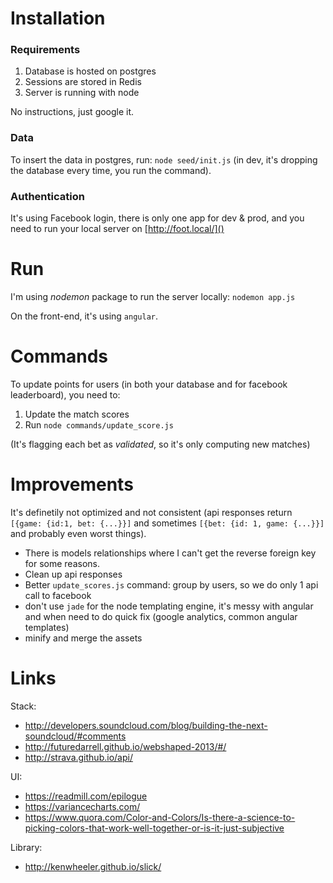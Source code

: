 # Installation

### Requirements
1. Database is hosted on postgres
2. Sessions are stored in Redis
3. Server is running with node

No instructions, just google it.


### Data
To insert the data in postgres, run:
```node seed/init.js``` (in dev, it's dropping the database every time, you run the command).

### Authentication
It's using Facebook login, there is only one app for dev & prod, and you need to run your local server on [http://foot.local/]()


# Run

I'm using *nodemon* package to run the server locally: ```nodemon app.js```

On the front-end, it's using ```angular```.


# Commands

To update points for users (in both your database and for facebook leaderboard), you need to:

1. Update the match scores
2. Run ```node commands/update_score.js```

(It's flagging each bet as *validated*, so it's only computing new matches)


# Improvements

It's definetily not optimized and not consistent (api responses return ```[{game: {id:1, bet: {...}}]``` and sometimes ```[{bet: {id: 1, game: {...}}]``` and probably even worst things).

* There is models relationships where I can't get the reverse foreign key for some reasons.
* Clean up api responses
* Better ```update_scores.js``` command: group by users, so we do only 1 api call to facebook
* don't use ```jade``` for the node templating engine, it's messy with angular and when need to do quick fix (google analytics, common angular templates)
* minify and merge the assets


# Links

Stack:

- http://developers.soundcloud.com/blog/building-the-next-soundcloud/#comments
- http://futuredarrell.github.io/webshaped-2013/#/
- http://strava.github.io/api/

UI:

- https://readmill.com/epilogue
- https://variancecharts.com/
- https://www.quora.com/Color-and-Colors/Is-there-a-science-to-picking-colors-that-work-well-together-or-is-it-just-subjective

Library:

- http://kenwheeler.github.io/slick/


